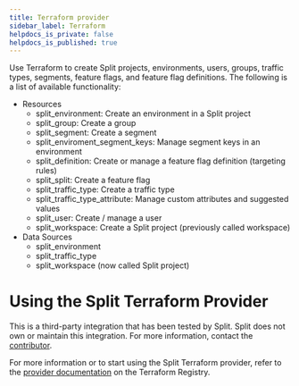 ```yaml
---
title: Terraform provider
sidebar_label: Terraform
helpdocs_is_private: false
helpdocs_is_published: true
---
```


<p>
  <button hidden style={{borderRadius:'8px', border:'1px', fontFamily:'Courier New', fontWeight:'800', textAlign:'left'}}> help.split.io link: https://help.split.io/hc/en-us/articles/6191463919885-Terraform-provider </button>
</p>

Use Terraform to create Split projects, environments, users, groups, traffic types, segments, feature flags, and feature flag definitions. The following is a list of available functionality:

* Resources
  * split_environment: Create an environment in a Split project
  * split_group: Create a group
  * split_segment: Create a segment
  * split_enviroment_segment_keys: Manage segment keys in an environment
  * split_definition: Create or manage a feature flag definition (targeting rules)
  * split_split: Create a feature flag
  * split_traffic_type: Create a traffic type
  * split_traffic_type_attribute: Manage custom attributes and suggested values
  * split_user: Create / manage a user
  * split_workspace: Create a Split project (previously called workspace)
* Data Sources
  * split_environment
  * split_traffic_type
  * split_workspace (now called Split project)

# Using the Split Terraform Provider

This is a third-party integration that has been tested by Split. Split does not own or maintain this integration. For more information, contact the [contributor](https://github.com/davidji99/terraform-provider-split/issues).

For more information or to start using the Split Terraform provider, refer to the [provider documentation](https://registry.terraform.io/providers/davidji99/split/latest/docs) on the Terraform Registry.
